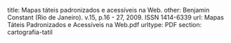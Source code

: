 title: Mapas táteis padronizados e acessíveis na Web.
other:  Benjamin Constant (Rio de Janeiro). v.15, p.16 - 27, 2009. ISSN 1414-6339
url: Mapas Táteis Padronizados e Acessíveis na Web.pdf
urltype: PDF
section: cartografia-tatil
